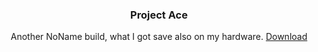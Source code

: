 <div align="Center">

### Project Ace

Another NoName build, what I got save also on my hardware.
[Download](https://github.com/CatsPnewed1337/ForkBounce-Archive/raw/main/ProjectAce/Project_Ace.jar)

</div>
